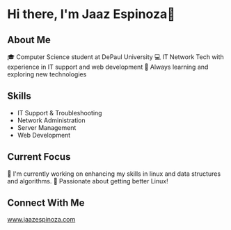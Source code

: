 # Hi there, I'm Jaaz Espinoza👋

## About Me
🎓 Computer Science student at DePaul University
💻 IT Network Tech with experience in IT support and web development 
🌱 Always learning and exploring new technologies

## Skills
- IT Support & Troubleshooting
- Network Administration
- Server Management
- Web Development

## Current Focus
🔭 I'm currently working on enhancing my skills in linux and data structures and algorithms.
🌟 Passionate about getting better Linux!
## Connect With Me
www.jaazespinoza.com

